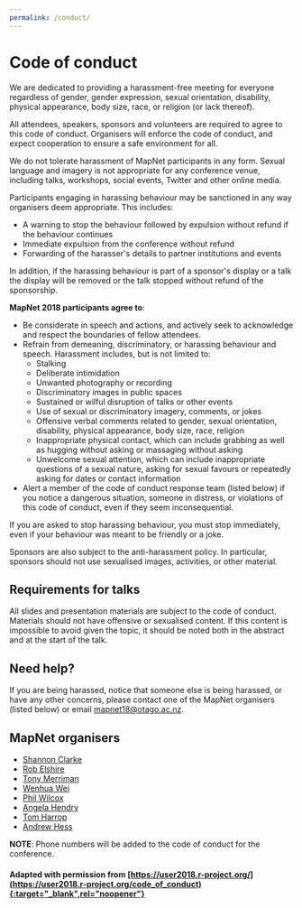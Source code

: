 ```yaml
---
permalink: /conduct/
---
```


<span></span>

# Code of conduct

We are dedicated to providing a harassment-free meeting for everyone regardless of gender, gender expression, sexual orientation, disability, physical appearance, body size, race, or religion (or lack thereof).

All attendees, speakers, sponsors and volunteers are required to agree to this code of conduct. Organisers will enforce the code of conduct, and expect cooperation to ensure a safe environment for all.

We do not tolerate harassment of MapNet participants in any form. Sexual language and imagery is not appropriate for any conference venue, including talks, workshops, social events, Twitter and other online media.

Participants engaging in harassing behaviour may be sanctioned in any way organisers deem appropriate. This includes:
- A warning to stop the behaviour followed by expulsion without refund if the behaviour continues
- Immediate expulsion from the conference without refund
- Forwarding of the harasser's details to partner institutions and events
 
In addition, if the harassing behaviour is part of a sponsor's display or a talk the display will be removed or the talk stopped without refund of the sponsorship.

**MapNet 2018 participants agree to**:

- Be considerate in speech and actions, and actively seek to acknowledge and respect the boundaries of fellow attendees.
- Refrain from demeaning, discriminatory, or harassing behaviour and speech. Harassment includes, but is not limited to:
    + Stalking
    + Deliberate intimidation
    + Unwanted photography or recording
    + Discriminatory images in public spaces
    + Sustained or wilful disruption of talks or other events
    + Use of sexual or discriminatory imagery, comments, or jokes
    + Offensive verbal comments related to gender, sexual orientation, disability, physical appearance, body size, race, religion
    + Inappropriate physical contact, which can include grabbing as well as hugging without asking or massaging without asking
    + Unwelcome sexual attention, which can include inappropriate questions of a sexual nature, asking for sexual favours or repeatedly asking for dates or contact information
- Alert a member of the code of conduct response team (listed below) if you notice a dangerous situation, someone in distress, or violations of this code of conduct, even if they seem inconsequential.

If you are asked to stop harassing behaviour, you must stop immediately, even if your behaviour was meant to be friendly or a joke. 

Sponsors are also subject to the anti-harassment policy. In particular, sponsors should not use sexualised images, activities, or other material.

## Requirements for talks

All slides and presentation materials are subject to the code of conduct. Materials should not have offensive or sexualised content. If this content is impossible to avoid given the topic, it should be noted both in the abstract and at the start of the talk.

## Need help?

If you are being harassed, notice that someone else is being harassed, or have any other concerns, please contact one of the MapNet organisers (listed below) or email [mapnet18@otago.ac.nz](mailto:mapnet18@otago.ac.nz).

## MapNet organisers

- [Shannon Clarke](mailto:Shannon.Clarke@agresearch.co.nz)
- [Rob Elshire](mailto:Rob@elshiregroup.co.nz)
- [Tony Merriman](mailto:tony.merriman@otago.ac.nz)
- [Wenhua Wei](mailto:wenhua.wei@otago.ac.nz)
- [Phil Wilcox](mailto:phillip.wilcox@otago.ac.nz)
- [Angela Hendry](mailto:angela.hendry@otago.ac.nz)
- [Tom Harrop](mailto:tom.harrop@otago.ac.nz)
- [Andrew Hess](mailto:andrew.hess@agresearch.co.nz)

**NOTE**: Phone numbers will be added to the code of conduct for the conference.

#### Adapted with permission from [https://user2018.r-project.org/](https://user2018.r-project.org/code_of_conduct){:target="_blank",rel="noopener"}
